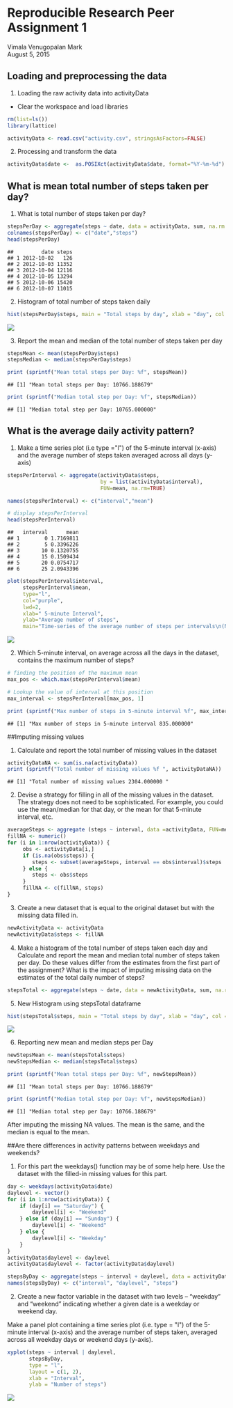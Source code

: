 # Reproducible Research Peer Assignment 1
Vimala Venugopalan Mark  
August 5, 2015  
## Loading and preprocessing the data

1.  Loading the raw activity data into activityData

* Clear the workspace and load libraries

```r
rm(list=ls())
library(lattice)
```

```r
activityData <- read.csv("activity.csv", stringsAsFactors=FALSE)
```

2.  Processing and transform the data 


```r
activityData$date <-  as.POSIXct(activityData$date, format="%Y-%m-%d")
```

## What is mean total number of steps taken per day?
1. What is  total number of steps taken per day?

```r
stepsPerDay <- aggregate(steps ~ date, data = activityData, sum, na.rm = TRUE)
colnames(stepsPerDay) <- c("date","steps")
head(stepsPerDay)
```

```
##         date steps
## 1 2012-10-02   126
## 2 2012-10-03 11352
## 3 2012-10-04 12116
## 4 2012-10-05 13294
## 5 2012-10-06 15420
## 6 2012-10-07 11015
```

2. Histogram of total number of steps taken daily


```r
hist(stepsPerDay$steps, main = "Total steps by day", xlab = "day", col = "purple")
```

![](PeerAssignment1_files/figure-html/unnamed-chunk-5-1.png) 

3. Report the mean and median of the total number of steps taken per day


```r
stepsMean <- mean(stepsPerDay$steps)
stepsMedian <- median(stepsPerDay$steps)
```


```r
print (sprintf("Mean total steps per Day: %f", stepsMean))
```

```
## [1] "Mean total steps per Day: 10766.188679"
```

```r
print (sprintf("Median total step per Day: %f", stepsMedian))               
```

```
## [1] "Median total step per Day: 10765.000000"
```

## What is the average daily activity pattern?

1. Make a time series plot (i.e type ="l") of the 5-minute interval (x-axis) and the average number of steps taken averaged across all days (y-axis)


```r
stepsPerInterval <- aggregate(activityData$steps,
                              by = list(activityData$interval),            
                              FUN=mean, na.rm=TRUE)

names(stepsPerInterval) <- c("interval","mean")

# display stepsPerInterval
head(stepsPerInterval)
```

```
##   interval      mean
## 1        0 1.7169811
## 2        5 0.3396226
## 3       10 0.1320755
## 4       15 0.1509434
## 5       20 0.0754717
## 6       25 2.0943396
```


```r
plot(stepsPerInterval$interval, 
     stepsPerInterval$mean, 
     type="l", 
     col="purple", 
     lwd=2, 
     xlab=" 5-minute Interval", 
     ylab="Average number of steps", 
     main="Time-series of the average number of steps per intervals\n(NA removed)")
```

![](PeerAssignment1_files/figure-html/unnamed-chunk-9-1.png) 

2. Which 5-minute interval, on average across all the days in the dataset, contains the maximum number of steps?


```r
# finding the position of the maximum mean
max_pos <- which.max(stepsPerInterval$mean)

# Lookup the value of interval at this position
max_interval <- stepsPerInterval[max_pos, 1]

print (sprintf("Max number of steps in 5-minute interval %f", max_interval))
```

```
## [1] "Max number of steps in 5-minute interval 835.000000"
```

##Imputing missing values


1. Calculate and report the total number of missing values in the dataset 

```r
activityDataNA <- sum(is.na(activityData))
print (sprintf("Total number of missing values %f ", activityDataNA))
```

```
## [1] "Total number of missing values 2304.000000 "
```

2. Devise a strategy for filling in all of the missing values in the dataset. The strategy does not need to be sophisticated. For example, you could use the mean/median for that day, or the mean for that 5-minute interval, etc.


```r
averageSteps <- aggregate (steps ~ interval, data =activityData, FUN=mean)
fillNA <- numeric()
for (i in 1:nrow(activityData)) {
     obs <- activityData[i,]
     if (is.na(obs$steps)) {
        steps <- subset(averageSteps, interval == obs$interval)$steps
     } else {
        steps <- obs$steps
     }
     fillNA <- c(fillNA, steps)
}
```

3. Create a new dataset that is equal to the original dataset but with the missing data filled in.


```r
newActivityData <- activityData
newActivityData$steps <- fillNA
```

4. Make a histogram of the total number of steps taken each day and Calculate and report the mean and median total number of steps taken per day. Do these values differ from the estimates from the first part of the assignment? What is the impact of imputing missing data on the estimates of the total daily number of steps?


```r
stepsTotal <- aggregate(steps ~ date, data = newActivityData, sum, na.rm = TRUE)
```

5.  New Histogram using stepsTotal dataframe

```r
hist(stepsTotal$steps, main = "Total steps by day", xlab = "day", col = "green")
```

![](PeerAssignment1_files/figure-html/unnamed-chunk-15-1.png) 

6. Reporting new mean and median steps per Day


```r
newStepsMean <- mean(stepsTotal$steps)
newStepsMedian <- median(stepsTotal$steps)
```


```r
print (sprintf("Mean total steps per Day: %f", newStepsMean))
```

```
## [1] "Mean total steps per Day: 10766.188679"
```

```r
print (sprintf("Median total step per Day: %f", newStepsMedian))               
```

```
## [1] "Median total step per Day: 10766.188679"
```

After imputing the missing NA values.   The mean is the same, and the median is equal to the mean.

##Are there differences in activity patterns between weekdays and weekends?

1. For this part the weekdays() function may be of some help here. Use the dataset with the filled-in missing values for this part.


```r
day <- weekdays(activityData$date)
daylevel <- vector()
for (i in 1:nrow(activityData)) {
    if (day[i] == "Saturday") {
        daylevel[i] <- "Weekend"
    } else if (day[i] == "Sunday") {
        daylevel[i] <- "Weekend"
    } else {
        daylevel[i] <- "Weekday"
    }
}
activityData$daylevel <- daylevel
activityData$daylevel <- factor(activityData$daylevel)

stepsByDay <- aggregate(steps ~ interval + daylevel, data = activityData, mean)
names(stepsByDay) <- c("interval", "daylevel", "steps")
```

2. Create a new factor variable in the dataset with two levels – “weekday” and “weekend” indicating whether a given date is a weekday or weekend day.

Make a panel plot containing a time series plot (i.e. type = "l") of the 5-minute interval (x-axis) and the average number of steps taken, averaged across all weekday days or weekend days (y-axis). 


```r
xyplot(steps ~ interval | daylevel, 
       stepsByDay, 
       type = "l", 
       layout = c(1, 2), 
       xlab = "Interval", 
       ylab = "Number of steps")
```

![](PeerAssignment1_files/figure-html/unnamed-chunk-19-1.png) 
